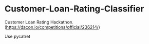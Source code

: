 # Customer-Loan-Rating-Classifier
Customer Loan Rating Hackathon. (https://dacon.io/competitions/official/236214/)


Use pycatret